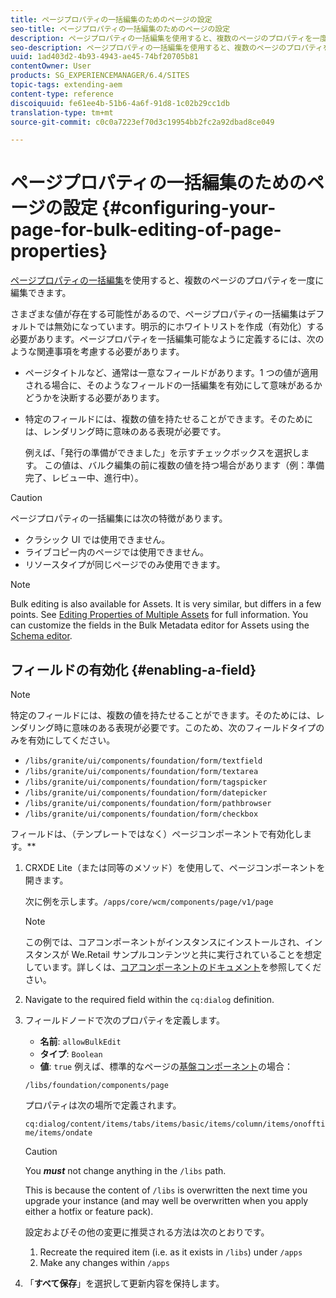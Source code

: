 ```yaml
---
title: ページプロパティの一括編集のためのページの設定
seo-title: ページプロパティの一括編集のためのページの設定
description: ページプロパティの一括編集を使用すると、複数のページのプロパティを一度に編集できます
seo-description: ページプロパティの一括編集を使用すると、複数のページのプロパティを一度に編集できます
uuid: 1ad403d2-4b93-4943-ae45-74bf20705b81
contentOwner: User
products: SG_EXPERIENCEMANAGER/6.4/SITES
topic-tags: extending-aem
content-type: reference
discoiquuid: fe61ee4b-51b6-4a6f-91d8-1c02b29cc1db
translation-type: tm+mt
source-git-commit: c0c0a7223ef70d3c19954bb2fc2a92dbad8ce049

---
```



# ページプロパティの一括編集のためのページの設定 {#configuring-your-page-for-bulk-editing-of-page-properties}

[ページプロパティの一括編集](/help/sites-authoring/editing-page-properties.md#from-the-sites-console-multiple-pages)を使用すると、複数のページのプロパティを一度に編集できます。

さまざまな値が存在する可能性があるので、ページプロパティの一括編集はデフォルトでは無効になっています。明示的にホワイトリストを作成（有効化）する必要があります。ページプロパティを一括編集可能なように定義するには、次のような関連事項を考慮する必要があります。

* ページタイトルなど、通常は一意なフィールドがあります。1 つの値が適用される場合に、そのようなフィールドの一括編集を有効にして意味があるかどうかを決断する必要があります。
* 特定のフィールドには、複数の値を持たせることができます。そのためには、レンダリング時に意味のある表現が必要です。

   例えば、「発行の準備ができました」を示すチェックボックスを選択します。 この値は、バルク編集の前に複数の値を持つ場合があります（例：準備完了、レビュー中、進行中）。

>[!CAUTION]
>
>ページプロパティの一括編集には次の特徴があります。
>
>* クラシック UI では使用できません。
>* ライブコピー内のページでは使用できません。
>* リソースタイプが同じページでのみ使用できます。
>



>[!NOTE]
>
>Bulk editing is also available for Assets. It is very similar, but differs in a few points. See [Editing Properties of Multiple Assets](/help/assets/managing-multiple-assets.md) for full information. You can customize the fields in the Bulk Metadata editor for Assets using the [Schema editor](/help/assets/metadata-schemas.md).

## フィールドの有効化 {#enabling-a-field}

>[!NOTE]
>
>特定のフィールドには、複数の値を持たせることができます。そのためには、レンダリング時に意味のある表現が必要です。このため、次のフィールドタイプのみを有効にしてください。
>
>* `/libs/granite/ui/components/foundation/form/textfield`
>* `/libs/granite/ui/components/foundation/form/textarea`
>* `/libs/granite/ui/components/foundation/form/tagspicker`
>* `/libs/granite/ui/components/foundation/form/datepicker`
>* `/libs/granite/ui/components/foundation/form/pathbrowser`
>* `/libs/granite/ui/components/foundation/form/checkbox`
>



フィールドは、（テンプレートではなく）ページコンポーネントで有効化します。**

1. CRXDE Lite（または同等のメソッド）を使用して、ページコンポーネントを開きます。

   次に例を示します。`/apps/core/wcm/components/page/v1/page`

   >[!NOTE]
   >
   >この例では、コアコンポーネントがインスタンスにインストールされ、インスタンスが We.Retail サンプルコンテンツと共に実行されていることを想定しています。詳しくは、[コアコンポーネントのドキュメント](https://docs.adobe.com/content/help/en/experience-manager-core-components/using/introduction.html)を参照してください。

1. Navigate to the required field within the `cq:dialog` definition.
1. フィールドノードで次のプロパティを定義します。

   * **名前**: `allowBulkEdit`
   * **タイプ**: `Boolean`
   * **値**: `true`
   例えば、標準的なページの[基盤コンポーネント](/help/sites-authoring/default-components-foundation.md)の場合：

   `/libs/foundation/components/page`

   プロパティは次の場所で定義されます。

   `cq:dialog/content/items/tabs/items/basic/items/column/items/onofftime/items/ondate`

   >[!CAUTION]
   >
   >You ***must*** not change anything in the `/libs` path.
   >
   >This is because the content of `/libs` is overwritten the next time you upgrade your instance (and may well be overwritten when you apply either a hotfix or feature pack).
   >
   >設定およびその他の変更に推奨される方法は次のとおりです。
   >
   >    1. Recreate the required item (i.e. as it exists in `/libs`) under `/apps`
   >    1. Make any changes within `/apps`


1. 「**すべて保存**」を選択して更新内容を保持します。

